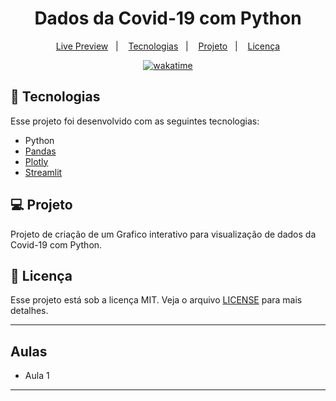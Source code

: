 <h1 align="center">
  Dados da Covid-19 com Python
</h1>

<p align="center">
  <a href="https://pokedeck-brunoh.netlify.app">Live Preview</a>&nbsp;&nbsp;&nbsp;|&nbsp;&nbsp;&nbsp;
  <a href="#-tecnologias">Tecnologias</a>&nbsp;&nbsp;&nbsp;|&nbsp;&nbsp;&nbsp;
  <a href="#-projeto">Projeto</a>&nbsp;&nbsp;&nbsp;|&nbsp;&nbsp;&nbsp;
  <a href="#memo-licença">Licença</a>
</p>

<p align="center">
<a href="https://wakatime.com/badge/user/68660678-6b86-4b78-98df-f5f41a37e1bc/project/fcc84081-d8e8-4d93-a8e2-739f89491c6a"><img src="https://wakatime.com/badge/user/68660678-6b86-4b78-98df-f5f41a37e1bc/project/fcc84081-d8e8-4d93-a8e2-739f89491c6a.svg" alt="wakatime"></a>
</p>

## 🚀 Tecnologias

Esse projeto foi desenvolvido com as seguintes tecnologias:

- Python
- [Pandas](https://pandas.pydata.org/)
- [Plotly](https://plot.ly/)
- [Streamlit](https://streamlit.io/)

## 💻 Projeto

Projeto de criação de um Grafico interativo para visualização de dados da Covid-19 com Python.

## :memo: Licença

Esse projeto está sob a licença MIT. Veja o arquivo [LICENSE](.github/LICENSE.md) para mais detalhes.

---

## Aulas

- Aula 1

---